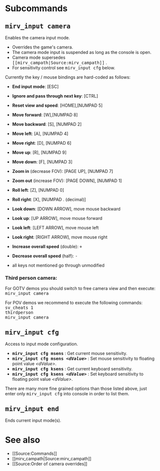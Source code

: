 # Subcommands

## <tt>mirv_input camera</tt>

Enables the camera input mode.

* Overrides the game's camera.
* The camera mode input is suspended as long as the console is open.
* Camera mode supersedes <tt>[[mirv_campath|Source:mirv_campath]]</tt> .
* For sensitivity control see <tt>mirv_input cfg</tt> below.

Currently the key / mouse bindings are hard-coded as follows:

* **End input mode**: [ESC]
* **Ignore and pass through next key**: [CTRL]
* **Reset view and speed**: [HOME],[NUMPAD 5]
* **Move forward**: [W],[NUMPAD 8]
* **Move backward**: [S], [NUMPAD 2]
* **Move left**: [A], [NUMPAD 4]
* **Move right**: [D], [NUMPAD 6]
* **Move up**: [R], [NUMPAD 9]
* **Move down**: [F], [NUMPAD 3]
* **Zoom in** (decrease FOV): [PAGE UP], [NUMPAD 7]
* **Zoom out** (increase FOV): [PAGE DOWN], [NUMPAD 1]
* **Roll left**: [Z], [NUMPAD 0]
* **Roll right**: [X], [NUMPAD . (decimal)]
* **Look down**: [DOWN ARROW], move mouse backward
* **Look up**: [UP ARROW], move mouse forward
* **Look left**: [LEFT ARROW], move mouse left
* **Look right**: [RIGHT ARROW], move mouse right
* **Increase overall speed** (double): <tt>+</tt>
* **Decrease overall speed** (half): <tt>-</tt>

* all keys not mentioned go through unmodified

### Third person camera:

For GOTV demos you should switch to free camera view and then execute:<br/>
<tt>mirv_input camera</tt>

For POV demos we recommend to execute the following commands:<br />
<tt>sv_cheats 1</tt><br />
<tt>thirdperson</tt><br />
<tt>mirv_input camera</tt>

## <tt>mirv_input cfg</tt>

Access to input mode configuration.

* **<tt>mirv_input cfg msens</tt>** : Get current mouse sensitivity.
* **<tt>mirv_input cfg msens _&lt;dValue&gt;_</tt>** : Set mouse sensitivity to floating point value _&lt;dValue&gt;_.
* **<tt>mirv_input cfg ksens</tt>** : Get current keyboard sensitivity.
* **<tt>mirv_input cfg ksens _&lt;dValue&gt;_</tt>** : Set keyboard sensitivity to floating point value _&lt;dValue&gt;_.

There are many more fine grained options than those listed above, just enter only <tt>mirv_input cfg</tt> into console in order to list them.

## <tt>mirv_input end</tt>

Ends current input mode(s).

# See also

* [[Source:Commands]]
* [[mirv_campath|Source:mirv_campath]]
* [[Source:Order of camera overrides]]